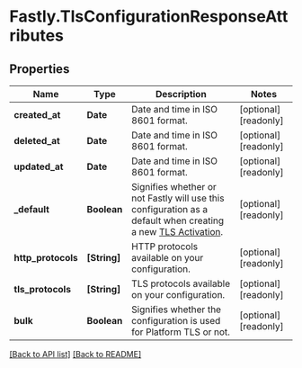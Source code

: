 # Fastly.TlsConfigurationResponseAttributes

## Properties

Name | Type | Description | Notes
------------ | ------------- | ------------- | -------------
**created_at** | **Date** | Date and time in ISO 8601 format. | [optional] [readonly] 
**deleted_at** | **Date** | Date and time in ISO 8601 format. | [optional] [readonly] 
**updated_at** | **Date** | Date and time in ISO 8601 format. | [optional] [readonly] 
**_default** | **Boolean** | Signifies whether or not Fastly will use this configuration as a default when creating a new [TLS Activation](https://www.fastly.com/documentation/reference/api/tls/custom-certs/activations/). | [optional] [readonly] 
**http_protocols** | **[String]** | HTTP protocols available on your configuration. | [optional] [readonly] 
**tls_protocols** | **[String]** | TLS protocols available on your configuration. | [optional] [readonly] 
**bulk** | **Boolean** | Signifies whether the configuration is used for Platform TLS or not. | [optional] [readonly] 


[[Back to API list]](../../README.md#endpoints) [[Back to README]](../../README.md)
